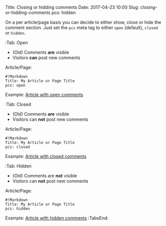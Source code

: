 Title: Closing or hidding comments
Date: 2017-04-23 10:00
Slug: closing-or-hidding-comments
pcs: hidden

On a per article/page basis you can decide to either show, close or hide the comment section.
Just set the `pcs` meta tag to either `open` (default), `closed` or `hidden`.


:Tab: Open
* (Old) Comments **are** visible
* Visitors **can** post new comments

Article/Page:

	#!Markdown
	Title: My Article or Page Title
	pcs: open

Example: [Article with open comments]({filename}/articles/examples/article-open.md)

:Tab: Closed

* (Old) Comments **are** visible
* Visitors can **not** post new comments

Article/Page:

	#!Markdown
	Title: My Article or Page Title
	pcs: closed

Example: [Article with closed comments]({filename}/articles/examples/article-closed.md)

:Tab: Hidden

* (Old) Comments are **not** visible
* Visitors can **not** post new comments

Article/Page:

	#!Markdown
	Title: My Article or Page Title
	pcs: hidden

Example: [Article with hidden comments]({filename}/articles/examples/article-hidden.md)
:TabsEnd:
